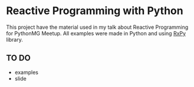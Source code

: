 # Reactive Programming with Python

This project have the material used in my talk about Reactive Programming for PythonMG Meetup. All examples were made in Python and using [RxPy](https://github.com/ReactiveX/RxPY) library.

## TO DO
- examples
- slide
